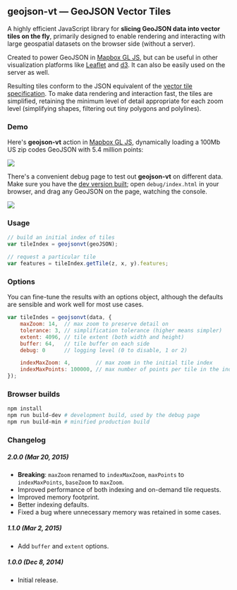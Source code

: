 ## geojson-vt &mdash; GeoJSON Vector Tiles

A highly efficient JavaScript library for **slicing GeoJSON data into vector tiles on the fly**,
primarily designed to enable rendering and interacting with large geospatial datasets
on the browser side (without a server).

Created to power GeoJSON in [Mapbox GL JS](https://github.com/mapbox/mapbox-gl-js),
but can be useful in other visualization platforms
like [Leaflet](https://github.com/Leaflet/Leaflet) and [d3](https://github.com/mbostock/d3).
It can also be easily used on the server as well.

Resulting tiles conform to the JSON equivalent
of the [vector tile specification](https://github.com/mapbox/vector-tile-spec/).
To make data rendering and interaction fast, the tiles are simplified,
retaining the minimum level of detail appropriate for each zoom level
(simplifying shapes, filtering out tiny polygons and polylines).

### Demo

Here's **geojson-vt** action in [Mapbox GL JS](https://github.com/mapbox/mapbox-gl-js),
dynamically loading a 100Mb US zip codes GeoJSON with 5.4 million points:

![](https://cloud.githubusercontent.com/assets/25395/5360312/86028d8e-7f91-11e4-811f-87f24acb09ca.gif)

There's a convenient debug page to test out **geojson-vt** on different data.
Make sure you have the [dev version built](#browser-builds);
open `debug/index.html` in your browser,
and drag any GeoJSON on the page, watching the console.

![](https://cloud.githubusercontent.com/assets/25395/5363235/41955c6e-7fa8-11e4-9575-a66ef54cb6d9.gif)

### Usage

```js
// build an initial index of tiles
var tileIndex = geojsonvt(geoJSON);

// request a particular tile
var features = tileIndex.getTile(z, x, y).features;
```

### Options

You can fine-tune the results with an options object,
although the defaults are sensible and work well for most use cases.

```js
var tileIndes = geojsonvt(data, {
	maxZoom: 14,  // max zoom to preserve detail on
	tolerance: 3, // simplification tolerance (higher means simpler)
	extent: 4096, // tile extent (both width and height)
	buffer: 64,	  // tile buffer on each side
	debug: 0      // logging level (0 to disable, 1 or 2)

	indexMaxZoom: 4,        // max zoom in the initial tile index
	indexMaxPoints: 100000, // max number of points per tile in the index
});
```

### Browser builds

```bash
npm install
npm run build-dev # development build, used by the debug page
npm run build-min # minified production build
```

### Changelog

##### 2.0.0 (Mar 20, 2015)

- **Breaking**: `maxZoom` renamed to `indexMaxZoom`, `maxPoints` to `indexMaxPoints`, `baseZoom` to `maxZoom`.
- Improved performance of both indexing and on-demand tile requests.
- Improved memory footprint.
- Better indexing defaults.
- Fixed a bug where unnecessary memory was retained in some cases.

##### 1.1.0 (Mar 2, 2015)

- Add `buffer` and `extent` options.

##### 1.0.0 (Dec 8, 2014)

- Initial release.
